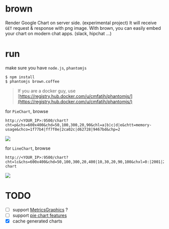 # brown

Render Google Chart on server side. (experimental project) It will receive `GET` request & response with png image. With brown, you can easily embed your chart on modern chat apps. (slack, hipchat ...)

# run

make sure you have `node.js`, `phantomjs`

    $ npm install
    $ phantomjs brown.coffee
    
> If you are a docker guy, use [https://registry.hub.docker.com/u/cmfatih/phantomjs/](https://registry.hub.docker.com/u/cmfatih/phantomjs/) 

for `PieChart`, browse

    http://<YOUR_IP>:9500/chart?cht=p&chs=600x400&chd=50,100,300,20,90&chl=a|b|c|d|e&chtt=memory-usage&chco=1f77b4|ff7f0e|2ca02c|d62728|9467bd&chp=2
    
![](http://chitacan.redribbon.io/chart?cht=p&chs=600x400&chd=50,100,300,20,90&chl=a|b|c|d|e&chtt=pie-chart&chco=1f77b4|ff7f0e|2ca02c|d62728|9467bd&chp=2)

for `LineChart`, browse

    http://<YOUR_IP>:9500/chart?cht=lc&chs=600x400&chd=50,100,300,20,400|10,30,20,90,100&chxl=0:|2001|2002|2003|2004|2005|1:|year|sales|expense&chtt=line-chart
    
![](http://chitacan.redribbon.io/chart?cht=lc&chs=600x400&chd=50,100,300,20,400|10,30,20,90,100&chxl=0:|2001|2002|2003|2004|2005|1:|year|sales|expense&chtt=sales)

# TODO

- [ ] support [MetricsGraphics](http://metricsgraphicsjs.org/) ?
- [ ] support [pie chart features](https://google-developers.appspot.com/chart/image/docs/gallery/pie_charts)
- [x] cache generated charts
